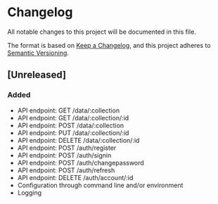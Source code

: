 # Changelog

All notable changes to this project will be documented in this file.

The format is based on [Keep a Changelog](https://keepachangelog.com/en/1.1.0/),
and this project adheres to [Semantic Versioning](https://semver.org/spec/v2.0.0.html).

## [Unreleased]

### Added

- API endpoint: GET /data/:collection
- API endpoint: GET /data/:collection/:id
- API endpoint: POST /data/:collection
- API endpoint: PUT /data/:collection/:id
- API endpoint: DELETE /data/:collection/:id
- API endpoint: POST /auth/register
- API endpoint: POST /auth/signin
- API endpoint: POST /auth/changepassword
- API endpoint: POST /auth/refresh
- API endpoint: DELETE /auth/account/:id
- Configuration through command line and/or environment
- Logging
